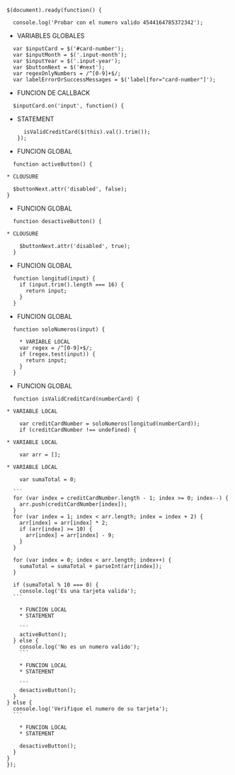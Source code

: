 
```
$(document).ready(function() {

  console.log('Probar con el numero valido 4544164785372342');
```

* VARIABLES GLOBALES

```
  var $inputCard = $('#card-number');
  var $inputMonth = $('.input-month');
  var $inputYear = $('.input-year');
  var $buttonNext = $('#next');
  var regexOnlyNumbers = /^[0-9]+$/;
  var labelErrorOrSuccessMessages = $('label[for="card-number"]');

```

* FUNCION DE CALLBACK
```
  $inputCard.on('input', function() {
```
* STATEMENT
  ```
    isValidCreditCard($(this).val().trim());
  });
  ```

* FUNCION GLOBAL
```
  function activeButton() {
```
    * CLOUSURE
  ```
    $buttonNext.attr('disabled', false);
  }
  ```

* FUNCION GLOBAL
```
  function desactiveButton() {
```

    * CLOUSURE
```
    $buttonNext.attr('disabled', true);
  }
```

* FUNCION GLOBAL
```
  function longitud(input) {
    if (input.trim().length === 16) {
      return input;
    }
  }
```

* FUNCION GLOBAL
```
  function soloNumeros(input) {

    * VARIABLE LOCAL
    var regex = /^[0-9]+$/;
    if (regex.test(input)) {
      return input;
    }
  }
```

* FUNCION GLOBAL
```
  function isValidCreditCard(numberCard) {
```

    * VARIABLE LOCAL
```
    var creditCardNumber = soloNumeros(longitud(numberCard));
    if (creditCardNumber !== undefined) {
```

    * VARIABLE LOCAL
```
    var arr = [];
```

    * VARIABLE LOCAL
```
    var sumaTotal = 0;
```

      ```
      for (var index = creditCardNumber.length - 1; index >= 0; index--) {
        arr.push(creditCardNumber[index]);
      }
      for (var index = 1; index < arr.length; index = index + 2) {
        arr[index] = arr[index] * 2;
        if (arr[index] >= 10) {
          arr[index] = arr[index] - 9;
        }
      }

      for (var index = 0; index < arr.length; index++) {
        sumaTotal = sumaTotal + parseInt(arr[index]);
      }

      if (sumaTotal % 10 === 0) {
        console.log('Es una tarjeta valida');
      ```

        * FUNCION LOCAL
        * STATEMENT

        ```
        activeButton();
      } else {
        console.log('No es un numero valido');
        ```

        * FUNCION LOCAL
        * STATEMENT

        ```
        desactiveButton();
      }
    } else {
      console.log('Verifique el numero de su tarjeta');
      ```

        * FUNCION LOCAL
        * STATEMENT

  ```
      desactiveButton();
    }
  }
});
```

